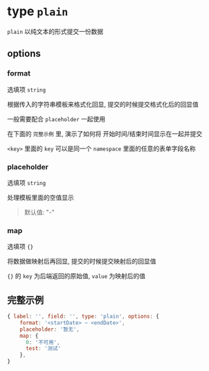 # type `plain`

`plain` 以纯文本的形式提交一份数据

## options

### format

选填项  `string`

根据传入的字符串模板来格式化回显, 提交的时候提交格式化后的回显值

一般需要配合 `placeholder` 一起使用

在下面的 `完整示例` 里, 演示了如何将 开始时间/结束时间显示在一起并提交

`<key>` 里面的 `key` 可以是同一个 `namespace` 里面的任意的表单字段名称

### placeholder

选填项 `string`

处理模板里面的空值显示

> 默认值: "-"

### map

选填项 `{}`

将数据做映射后再回显, 提交的时候提交映射后的回显值

`{}` 的 `key` 为后端返回的原始值, `value` 为映射后的值

## 完整示例

```javascript
{ label: '', field: '', type: 'plain', options: {
    format: '<startDate> ~ <endDate>',
    placeholder: '暂无',
    map: {
      0: '不可用',
      test: '测试'
    },
}
```
